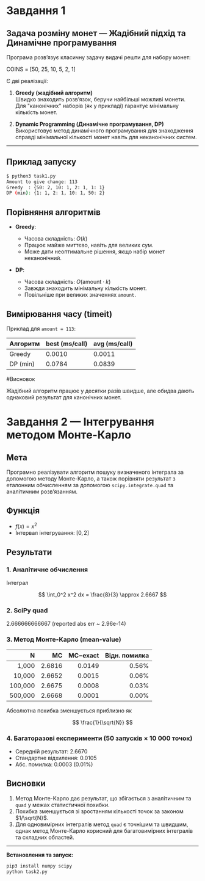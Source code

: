 


# Завдання 1

## Задача розміну монет — Жадібний підхід та Динамічне програмування

Програма розв’язує класичну задачу видачі решти для набору монет:

COINS = [50, 25, 10, 5, 2, 1]

Є дві реалізації:

1. **Greedy (жадібний алгоритм)**  
   Швидко знаходить розв’язок, беручи найбільші можливі монети.  
   Для "канонічних" наборів (як у прикладі) гарантує мінімальну кількість монет.

2. **Dynamic Programming (Динамічне програмування, DP)**  
   Використовує метод динамічного програмування для знаходження справді мінімальної кількості монет навіть для неканонічних систем.

---

## Приклад запуску

```bash
$ python3 task1.py
Amount to give change: 113
Greedy  : {50: 2, 10: 1, 2: 1, 1: 1}
DP (min): {1: 1, 2: 1, 10: 1, 50: 2}
```
## Порівняння алгоритмів

- **Greedy**:
  - Часова складність: $O(k)$
  - Працює майже миттєво, навіть для великих сум.
  - Може дати неоптимальне рішення, якщо набір монет неканонічний.

- **DP**:
  - Часова складність: $O(\text{amount} \cdot k)$
  - Завжди знаходить мінімальну кількість монет.
  - Повільніше при великих значеннях `amount`.

## Вимірювання часу (timeit)

Приклад для `amount = 113`:

| Алгоритм | best (ms/call) | avg (ms/call) |
|----------|----------------|---------------|
| Greedy   | 0.0010         | 0.0011        |
| DP (min) | 0.0784         | 0.0839        |

#Висновок

Жадібний алгоритм працює у десятки разів швидше, але обидва дають однаковий результат для канонічних монет.




# Завдання 2 — Інтегрування методом Монте-Карло

## Мета
Програмно реалізувати алгоритм пошуку визначеного інтеграла за допомогою методу Монте-Карло, 
а також порівняти результат з еталонним обчисленням за допомогою `scipy.integrate.quad` та аналітичним розв’язанням.

## Функція
- $f(x) = x^2$
- Інтервал інтегрування: $[0, 2]$

## Результати

### 1. Аналітичне обчислення
Інтеграл 

$$
\int_0^2 x^2 dx = \frac{8}{3} \approx 2.6667
$$

### 2. SciPy quad
2.666666666667 (reported abs err ~ 2.96e-14)


### 3. Метод Монте-Карло (mean-value)

| N       | MC     | MC−exact | Відн. помилка |
|--------:|-------:|---------:|--------------:|
| 1,000   | 2.6816 | 0.0149   | 0.56%         |
| 10,000  | 2.6652 | 0.0015   | 0.06%         |
| 100,000 | 2.6675 | 0.0008   | 0.03%         |
| 500,000 | 2.6668 | 0.0001   | 0.00%         |


Абсолютна похибка зменшується приблизно як  

$$
\frac{1}{\sqrt{N}}
$$

### 4. Багаторазові експерименти (50 запусків × 10 000 точок)
- Середній результат: 2.6670  
- Стандартне відхилення: 0.0105  
- Абс. помилка: 0.0003 (0.01%)

## Висновки
1. Метод Монте-Карло дає результат, що збігається з аналітичним та `quad` у межах статистичної похибки.  
2. Похибка зменшується зі зростанням кількості точок за законом $1/\sqrt{N}$.  
3. Для одновимірних інтегралів метод `quad` є точнішим та швидшим, однак метод Монте-Карло корисний для багатовимірних інтегралів та складних областей.

---

**Встановлення та запуск:**
```bash
pip3 install numpy scipy
python task2.py
